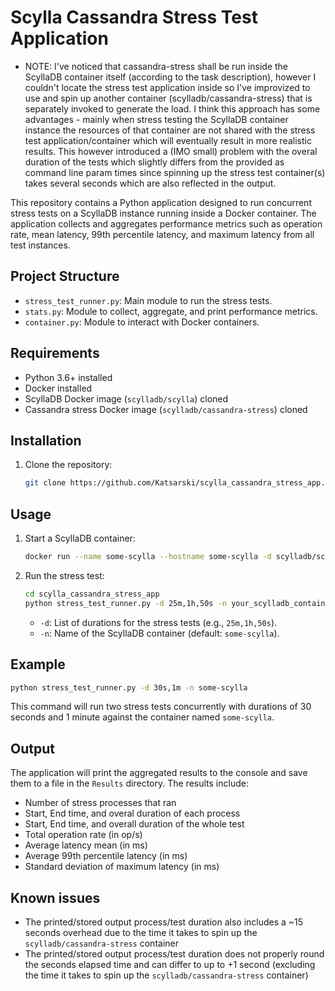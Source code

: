 # Scylla Cassandra Stress Test Application

- NOTE: I've noticed that cassandra-stress shall be run inside the ScyllaDB container itself (according to the task description), however I couldn't locate the stress test application inside so I've improvized to use and spin up another container (scylladb/cassandra-stress) that is separately invoked to generate the load. I think this approach has some advantages - mainly when stress testing the ScyllaDB container instance the resources of that container are not shared with the stress test application/container which will eventually result in more realistic results. This however introduced a (IMO small) problem with the overal duration of the tests which slightly differs from the provided as command line param times since spinning up the stress test container(s) takes several seconds which are also reflected in the output. 

This repository contains a Python application designed to run concurrent stress tests on a ScyllaDB instance running inside a Docker container. The application collects and aggregates performance metrics such as operation rate, mean latency, 99th percentile latency, and maximum latency from all test instances.

## Project Structure

- `stress_test_runner.py`: Main module to run the stress tests.
- `stats.py`: Module to collect, aggregate, and print performance metrics.
- `container.py`: Module to interact with Docker containers.

## Requirements

- Python 3.6+ installed
- Docker installed
- ScyllaDB Docker image (`scylladb/scylla`) cloned
- Cassandra stress Docker image (`scylladb/cassandra-stress`) cloned

## Installation

1. Clone the repository:
    ```sh
    git clone https://github.com/Katsarski/scylla_cassandra_stress_app.git
    ```

## Usage

1. Start a ScyllaDB container:
    ```sh
    docker run --name some-scylla --hostname some-scylla -d scylladb/scylla --smp 1 --developer-mode 1
    ```

2. Run the stress test:
    ```sh
    cd scylla_cassandra_stress_app
    python stress_test_runner.py -d 25m,1h,50s -n your_scylladb_container_name
    ```

    - `-d`: List of durations for the stress tests (e.g., `25m,1h,50s`).
    - `-n`: Name of the ScyllaDB container (default: `some-scylla`).

## Example

```sh
python stress_test_runner.py -d 30s,1m -n some-scylla
```

This command will run two stress tests concurrently with durations of 30 seconds and 1 minute against the container named `some-scylla`.

## Output

The application will print the aggregated results to the console and save them to a file in the `Results` directory. The results include:

- Number of stress processes that ran
- Start, End time, and overal duration of each process
- Start, End time, and overall duration of the whole test
- Total operation rate (in op/s)
- Average latency mean (in ms)
- Average 99th percentile latency (in ms)
- Standard deviation of maximum latency (in ms)

## Known issues

- The printed/stored output process/test duration also includes a ~15 seconds overhead due to the time it takes to spin up the `scylladb/cassandra-stress` container
- The printed/stored output process/test duration does not properly round the seconds elapsed time and can differ to up to +1 second (excluding the time it takes to spin up the `scylladb/cassandra-stress` container)